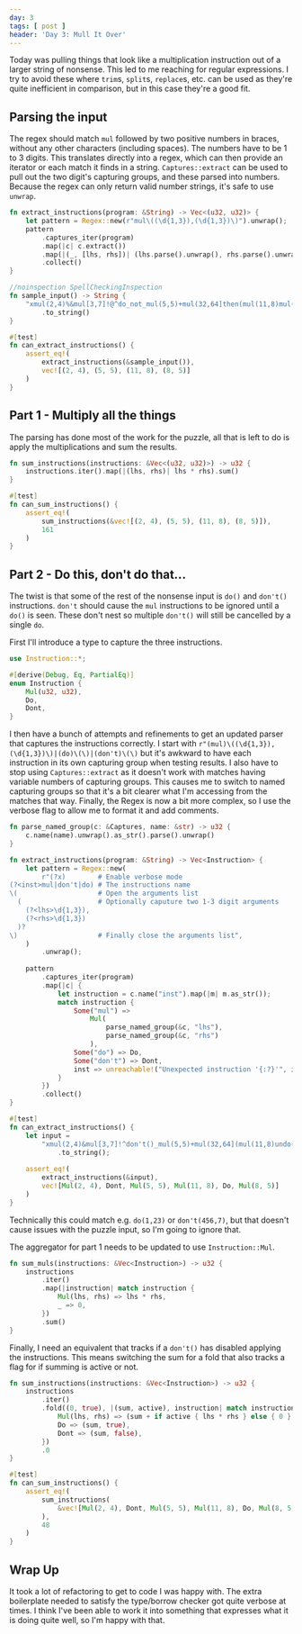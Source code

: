 ```yaml
---
day: 3
tags: [ post ]
header: 'Day 3: Mull It Over'
---
```


Today was pulling things that look like a multiplication instruction out of a larger string of nonsense. This led
to me reaching for regular expressions. I try to avoid these where `trim`s, `split`s,  `replace`s, etc. can be used
as they're quite inefficient in comparison, but in this case they're a good fit.

## Parsing the input

The regex should match `mul` followed by two positive numbers in braces, without any other characters (including
spaces). The numbers have to be 1 to 3 digits. This translates directly into a regex, which can then provide an
iterator or each match it finds in a string. `Captures::extract` can be used to pull out the two digit's capturing
groups, and these parsed into numbers. Because the regex can only return valid number strings, it's safe to use
`unwrap`.

```rust
fn extract_instructions(program: &String) -> Vec<(u32, u32)> {
    let pattern = Regex::new(r"mul\((\d{1,3}),(\d{1,3})\)").unwrap();
    pattern
        .captures_iter(program)
        .map(|c| c.extract())
        .map(|(_, [lhs, rhs])| (lhs.parse().unwrap(), rhs.parse().unwrap()))
        .collect()
}

//noinspection SpellCheckingInspection
fn sample_input() -> String {
    "xmul(2,4)%&mul[3,7]!@^do_not_mul(5,5)+mul(32,64]then(mul(11,8)mul(8,5))"
        .to_string()
}

#[test]
fn can_extract_instructions() {
    assert_eq!(
        extract_instructions(&sample_input()),
        vec![(2, 4), (5, 5), (11, 8), (8, 5)]
    )
}
```

## Part 1 - Multiply all the things

The parsing has done most of the work for the puzzle, all that is left to do is apply the multiplications and sum
the results.

```rust
fn sum_instructions(instructions: &Vec<(u32, u32)>) -> u32 {
    instructions.iter().map(|(lhs, rhs)| lhs * rhs).sum()
}

#[test]
fn can_sum_instructions() {
    assert_eq!(
        sum_instructions(&vec![(2, 4), (5, 5), (11, 8), (8, 5)]),
        161
    )
}
```

## Part 2 - Do this, don't do that...

The twist is that some of the rest of the nonsense input is `do()` and `don't()` instructions. `don't` should
cause the `mul` instructions to be ignored until a `do()` is seen. These don't nest so multiple `don't()` will still
be cancelled by a single `do`.

First I'll introduce a type to capture the three instructions.

```rust
use Instruction::*;

#[derive(Debug, Eq, PartialEq)]
enum Instruction {
    Mul(u32, u32),
    Do,
    Dont,
}
```

I then have a bunch of attempts and refinements to get an updated parser that captures the instructions correctly. I
start with `r"(mul)\((\d{1,3}),(\d{1,3})\)|(do)\(\)|(don't)\(\)` but it's awkward to have each instruction in its
own capturing group when testing results. I also have to stop using `Captures::extract` as it doesn't work with
matches having variable numbers of capturing groups. This causes me to switch to named capturing groups so that it's
a bit clearer what I'm accessing from the matches that way. Finally, the Regex is now a bit more complex, so I use
the verbose flag to allow me to format it and add comments.

```rust
fn parse_named_group(c: &Captures, name: &str) -> u32 {
    c.name(name).unwrap().as_str().parse().unwrap()
}

fn extract_instructions(program: &String) -> Vec<Instruction> {
    let pattern = Regex::new(
        r"(?x)        # Enable verbose mode
(?<inst>mul|don't|do) # The instructions name
\(                    # Open the arguments list
  (                   # Optionally caputure two 1-3 digit arguments
    (?<lhs>\d{1,3}),
    (?<rhs>\d{1,3})
  )?
\)                    # Finally close the arguments list",
    )
        .unwrap();
    
    pattern
        .captures_iter(program)
        .map(|c| {
            let instruction = c.name("inst").map(|m| m.as_str());
            match instruction {
                Some("mul") =>
                    Mul(
                        parse_named_group(&c, "lhs"),
                        parse_named_group(&c, "rhs")
                    ),
                Some("do") => Do,
                Some("don't") => Dont,
                inst => unreachable!("Unexpected instruction '{:?}'", inst),
            }
        })
        .collect()
}

#[test]
fn can_extract_instructions() {
    let input =
        "xmul(2,4)&mul[3,7]!^don't()_mul(5,5)+mul(32,64](mul(11,8)undo()?mul(8,5))"
            .to_string();
    
    assert_eq!(
        extract_instructions(&input),
        vec![Mul(2, 4), Dont, Mul(5, 5), Mul(11, 8), Do, Mul(8, 5)]
    )
}
```

Technically this could match e.g. `do(1,23)` or `don't(456,7)`, but that doesn't cause issues with the puzzle input, so
I'm going to ignore that.

The aggregator for part 1 needs to be updated to use `Instruction::Mul`.

```rust
fn sum_muls(instructions: &Vec<Instruction>) -> u32 {
    instructions
        .iter()
        .map(|instruction| match instruction {
            Mul(lhs, rhs) => lhs * rhs,
            _ => 0,
        })
        .sum()
}
```

Finally, I need an equivalent that tracks if a `don't()` has disabled applying the instructions. This means
switching the sum for a fold that also tracks a flag for if summing is active or not.

```rust
fn sum_instructions(instructions: &Vec<Instruction>) -> u32 {
    instructions
        .iter()
        .fold((0, true), |(sum, active), instruction| match instruction {
            Mul(lhs, rhs) => (sum + if active { lhs * rhs } else { 0 }, active),
            Do => (sum, true),
            Dont => (sum, false),
        })
        .0
}

#[test]
fn can_sum_instructions() {
    assert_eq!(
        sum_instructions(
            &vec![Mul(2, 4), Dont, Mul(5, 5), Mul(11, 8), Do, Mul(8, 5)]
        ),
        48
    )
}
```

## Wrap Up

It took a lot of refactoring to get to code I was happy with. The extra boilerplate needed to satisfy the
type/borrow checker got quite verbose at times. I think I've been able to work it into something that expresses
what it is doing quite well, so I'm happy with that.
